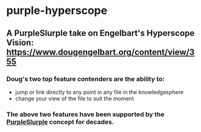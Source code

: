 # purple-hyperscope
## A PurpleSlurple take on Engelbart's Hyperscope Vision: https://www.dougengelbart.org/content/view/355
### Doug's two top feature contenders are the ability to:
* jump or link directly to any point in any file in the knowledgesphere
* change your view of the file to suit the moment
### The above two features have been supported by the [PurpleSlurple](https://github.com/purpleslurple/PurpleSlurple) concept for decades.
